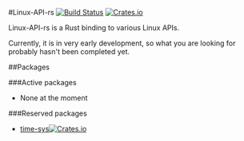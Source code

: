 #Linux-API-rs [![Build Status](https://travis-ci.org/Techern/linux-api-rs.svg?branch=master)](https://travis-ci.org/Techern/linux-api-rs)
[![Crates.io](https://img.shields.io/crates/v/linux-api.svg)](https://crates.io/crates/linux-api)

Linux-API-rs is a Rust binding to various Linux APIs.

Currently, it is in very early development, so what you are looking for probably hasn't been completed yet.

##Packages

###Active packages

 * None at the moment
 
###Reserved packages

 * [time-sys![Crates.io](https://img.shields.io/crates/v/time-sys.svg)](https://crates.io/crates/time-sys)